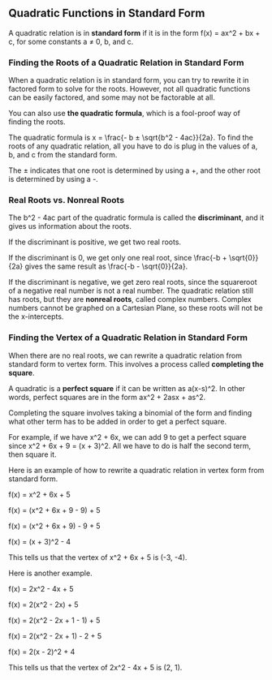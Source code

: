 Quadratic Functions in Standard Form
-------

A quadratic relation is in **standard form** if it is in the form f(x) = ax^2 + bx + c, for some constants a ≠ 0, b, and c.


### Finding the Roots of a Quadratic Relation in Standard Form

When a quadratic relation is in standard form, you can try to rewrite it in factored form to solve for the roots. However, not all quadratic functions can be easily factored, and some may not be factorable at all.

You can also use **the quadratic formula**, which is a fool-proof way of finding the roots.

The quadratic formula is x = \frac{- b ± \sqrt{b^2 - 4ac}}{2a}. To find the roots of any quadratic relation, all you have to do is plug in the values of a, b, and c from the standard form.

The ± indicates that one root is determined by using a +, and the other root is determined by using a -.


### Real Roots vs. Nonreal Roots

The b^2 - 4ac part of the quadratic formula is called the **discriminant**, and it gives us information about the roots.

If the discriminant is positive, we get two real roots.

If the discriminant is 0, we get only one real root, since \frac{-b + \sqrt{0}}{2a} gives the same result as \frac{-b - \sqrt{0}}{2a}.

If the discriminant is negative, we get zero real roots, since the squareroot of a negative real number is not a real number. The quadratic relation still has roots, but they are **nonreal roots**, called complex numbers. Complex numbers cannot be graphed on a Cartesian Plane, so these roots will not be the x-intercepts.


### Finding the Vertex of a Quadratic Relation in Standard Form

When there are no real roots, we can rewrite a quadratic relation from standard form to vertex form. This involves a process called **completing the square**. 

A quadratic is a **perfect square** if it can be written as a(x-s)^2. In other words, perfect squares are in the form ax^2 + 2asx + as^2. 

Completing the square involves taking a binomial of the form and finding what other term has to be added in order to get a perfect square.

For example, if we have x^2 + 6x, we can add 9 to get a perfect square since x^2 + 6x + 9 = (x + 3)^2. All we have to do is half the second term, then square it.

Here is an example of how to rewrite a quadratic relation in vertex form from standard form.

f(x) = x^2 + 6x + 5

f(x) = (x^2 + 6x + 9 - 9) + 5

f(x) = (x^2 + 6x + 9) - 9 + 5

f(x) = (x + 3)^2 - 4

This tells us that the vertex of x^2 + 6x + 5 is (-3, -4).

Here is another example.

f(x) = 2x^2 - 4x + 5

f(x) = 2(x^2 - 2x) + 5

f(x) = 2(x^2 - 2x + 1 - 1) + 5

f(x) = 2(x^2 - 2x + 1) - 2 + 5

f(x) = 2(x - 2)^2 + 4

This tells us that the vertex of 2x^2 - 4x + 5 is (2, 1).